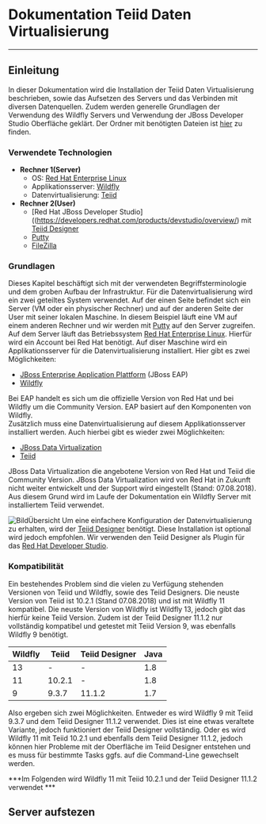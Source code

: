 # Dokumentation Teiid Daten Virtualisierung
___
## Einleitung
In dieser Dokumentation wird die Installation der Teiid Daten Virtualisierung beschrieben, sowie das Aufsetzen des Servers und das Verbinden mit diversen Datenquellen. Zudem werden generelle Grundlagen der Verwendung des Wildfly Servers und Verwendung der JBoss Developer Studio Oberfläche geklärt. Der Ordner mit benötigten Dateien ist [hier](https://infocloud.infomotion.de/index.php/apps/files/?dir=/Teiid%20Dokumentation&fileid=4750825) zu finden.
### Verwendete Technologien
- **Rechner 1(Server)**
	- OS: [Red Hat Enterprise Linux](https://www.redhat.com/de/technologies/linux-platforms/enterprise-linux)
	- Applikationsserver: [Wildfly](http://www.wildfly.org/)
	- Datenvirtualisierung: [Teiid](http://teiid.io/)
- **Rechner 2(User)**
	- [Red Hat JBoss Developer Studio]((https://developers.redhat.com/products/devstudio/overview/) mit [Teiid Designer](http://teiid.io/tools/teiid_designer/)
	- [Putty](https://www.putty.org/)
	- [FileZilla](https://filezilla-project.org/)

### Grundlagen
Dieses Kapitel beschäftigt sich mit der verwendeten Begriffsterminologie und dem groben Aufbau der Infrastruktur. Für die Datenvirtualisierung wird ein zwei geteiltes System verwendet. Auf der einen Seite befindet sich ein Server (VM oder ein physischer Rechner) und auf der anderen Seite der User mit seiner lokalen Maschine. In diesem Beispiel läuft eine VM auf einem anderen Rechner und wir werden mit [Putty](https://www.putty.org/) auf den Server zugreifen. Auf dem Server läuft das Betriebssystem [Red Hat Enterprise Linux](https://www.redhat.com/de/technologies/linux-platforms/enterprise-linux). Hierfür wird ein Account bei Red Hat benötigt. Auf diser Maschine wird ein Applikationsserver für die Datenvirtualisierung installiert. Hier gibt es zwei Möglichkeiten:

- [JBoss Enterprise Application Plattform](https://developers.redhat.com/products/eap/overview/)  (JBoss EAP)
- [Wildfly](http://www.wildfly.org/)  

Bei EAP handelt es sich um die offizielle Version von Red Hat und bei Wildfly um die Community Version. EAP basiert auf den Komponenten von Wildfly.  
Zusätzlich muss eine Datenvirtualisierung auf diesem Applikationsserver installiert werden. Auch hierbei gibt es wieder zwei Möglichkeiten:

- [JBoss Data Virtualization](https://developers.redhat.com/products/datavirt/overview/)
- [Teiid](http://teiid.io/)

JBoss Data Virtualization die angebotene Version von Red Hat und Teiid die Community Version. JBoss Data Virtualization wird von Red Hat in Zukunft nicht weiter entwickelt und der Support wird eingestellt (Stand: 07.08.2018).
Aus diesem Grund wird im Laufe der Dokumentation ein Wildfly Server mit installiertem Teiid verwendet.

![BildÜbersicht](./Bilder/Übersichts.png)
Um eine einfachere Konfiguration der Datenvirtualisierung zu erhalten, wird der [Teiid Designer](http://teiid.io/tools/teiid_designer/) benötigt. Diese Installation ist optional wird jedoch empfohlen. Wir verwenden den Teiid Designer als Plugin für das [Red Hat Developer Studio](https://developers.redhat.com/products/devstudio/overview/).
### Kompatibilität
Ein bestehendes Problem sind die vielen zu Verfügung stehenden Versionen von Teiid und Wildfly, sowie des Teiid Designers. Die neuste Version von Teiid ist 10.2.1 (Stand 07.08.2018) und ist mit Wildfly 11 kompatibel. Die neuste Version von Wildfly ist Wildfly 13, jedoch gibt das hierfür keine Teiid Version. Zudem ist der Teiid Designer 11.1.2 nur vollständig kompatibel und getestet mit Teiid Version 9, was ebenfalls Wildfly 9 benötigt.

| Wildfly | Teiid  | Teiid Designer | Java |
|---------|--------|----------------|------|
| 13      | -      | -              | 1.8  |
| 11      | 10.2.1 | -              | 1.8  |
| 9       | 9.3.7  | 11.1.2         | 1.7  |

Also ergeben sich zwei Möglichkeiten. Entweder es wird Wildfly 9 mit Teiid 9.3.7 und dem Teiid Designer 11.1.2 verwendet. Dies ist eine etwas veraltete Variante, jedoch funktioniert der Teiid Designer vollständig. Oder es wird Wildfly 11 mit Teiid 10.2.1 und ebenfalls dem Teiid Designer 11.1.2, jedoch können hier Probleme mit der Oberfläche im Teiid Designer entstehen und es muss für bestimmte Tasks ggfs. auf die Command-Line gewechselt werden.

***Im Folgenden wird Wildfly 11 mit Teiid 10.2.1 und der Teiid Designer 11.1.2 verwendet ***
## Server aufstezen
